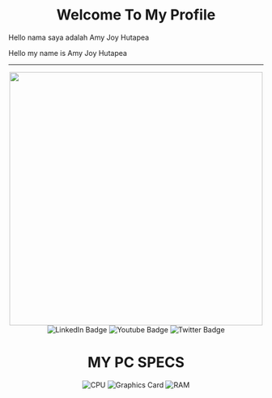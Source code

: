 <div>
    <h1 align="center">Welcome To My Profile</h1>
    <p>Hello nama saya adalah Amy Joy Hutapea</p>
    <div>Hello my name is Amy Joy Hutapea</div>
    <hr>
 </div>
<div id="header" align="center">
    <img src="https://live.staticflickr.com/65535/52085111207_f42acd83c1_m.jpg" width="500" />
</div>
<div id="badges" align="center">
    <img src="https://img.shields.io/badge/LinkedIn-blue?style=for-the-badge&logo=linkedin&logoColor=white" alt="LinkedIn Badge" />
    <img src="https://img.shields.io/badge/YouTube-red?style=for-the-badge&logo=youtube&logoColor=white" alt="Youtube Badge" />
    <img src="https://img.shields.io/badge/Twitter-blue?style=for-the-badge&logo=twitter&logoColor=white" alt="Twitter Badge" />
</div>
<h1 align="center">MY PC SPECS</h1>
<div id="specs" align="center">
    <img src="https://img.shields.io/badge/CPU-AMD%20Ryzen%205%201600-red" alt="CPU" />
    <img src="https://img.shields.io/badge/Graphics%20Card-RTX%202070-green" alt="Graphics Card" />
    <img src="https://img.shields.io/badge/RAM-16GB-blue" alt="RAM" />
</div>
